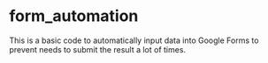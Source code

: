 # form_automation
This is a basic code to automatically input data into Google Forms to prevent needs to submit the result a lot of times.
